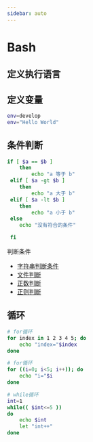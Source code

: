 ```yaml
---
sidebar: auto
---
```


# Bash

## 定义执行语言
    

## 定义变量

```bash
env=develop
env="Hello World"
```

## 条件判断

```bash
if [ $a == $b ]
    then
        echo "a 等于 b"
 elif [ $a -gt $b ]
    then    
        echo "a 大于 b"
 elif [ $a -lt $b ]
    then
        echo "a 小于 b"
 else
    echo "没有符合的条件"

 fi
```

判断条件    

- [字符串判断条件](https://wangdoc.com/bash/condition.html#%E5%AD%97%E7%AC%A6%E4%B8%B2%E5%88%A4%E6%96%AD)
- [文件判断](https://wangdoc.com/bash/condition.html#%E5%AD%97%E7%AC%A6%E4%B8%B2%E5%88%A4%E6%96%AD)
- [正数判断](https://wangdoc.com/bash/condition.html#%E5%AD%97%E7%AC%A6%E4%B8%B2%E5%88%A4%E6%96%AD)
- [正则判断](https://wangdoc.com/bash/condition.html#%E5%AD%97%E7%AC%A6%E4%B8%B2%E5%88%A4%E6%96%AD)

## 循环

```bash
# for循环
for index in 1 2 3 4 5; do
    echo "index="$index
done

# for循环
for ((i=0; i<5; i++)); do
    echo "i="$i
done

# while循环
int=1
while(( $int<=5 ))
do
    echo $int
    let "int++"
done
```